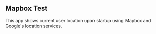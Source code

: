 ## Mapbox Test
This app shows current user location upon startup using Mapbox and Google's location services.
